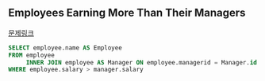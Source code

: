 ## Employees Earning More Than Their Managers
[문제링크](https://leetcode.com/problems/employees-earning-more-than-their-managers/)
```sql
SELECT employee.name AS Employee
FROM employee
     INNER JOIN employee AS Manager ON employee.managerid = Manager.id
WHERE employee.salary > manager.salary
```
